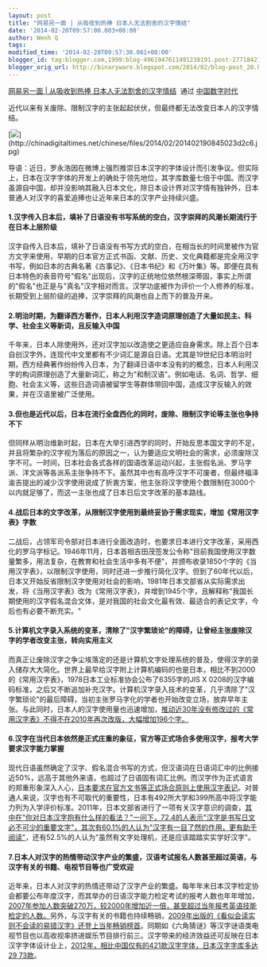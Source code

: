 ```yaml
---
layout: post
title: "网易另一面 | 从吸收到热捧 日本人无法割舍的汉字情结"
date: '2014-02-20T09:57:00.003+08:00'
author: Wenh Q
tags:
modified_time: '2014-02-20T09:57:30.061+08:00'
blogger_id: tag:blogger.com,1999:blog-4961947611491238191.post-2771842118722476618
blogger_orig_url: http://binaryware.blogspot.com/2014/02/blog-post_20.html
---
```

[网易另一面 | 从吸收到热捧
日本人无法割舍的汉字情结](http://feedproxy.google.com/~r/chinadigitaltimes/IyPt/~3/YHO7BEUPv1I/)  通过
[中国数字时代](http://chinadigitaltimes.net/chinese)


近代以来有关废除、限制汉字的主张起起伏伏，但最终都无法改变日本人的汉字情结。

[![](https://images-blogger-opensocial.googleusercontent.com/gadgets/proxy?url=http%3A%2F%2Fchinadigitaltimes.net%2Fchinese%2Ffiles%2F2014%2F02%2F201402190845023d2c6.jpg&container=blogger&gadget=a&rewriteMime=image%2F*)](http://chinadigitaltimes.net/chinese/files/2014/02/201402190845023d2c6.jpg)

导语：近日，罗永浩因在微博上强烈推崇日本汉字的字体设计而引发争议。但实际上，日本在汉字字体的开发上的确处于领先地位，其字库数量七倍于中国。而汉字虽源自中国，却并没影响其融入日本文化，除日本设计界对汉字情有独钟外，日本普通人对汉字的喜爱追捧也让近年来日本的汉字产业持续兴盛。


#### 1.汉字传入日本后，填补了日语没有书写系统的空白，汉字崇拜的风潮长期流行于在日本上层阶级


汉字自传入日本后，填补了日语没有书写方式的空白，在相当长的时间里被作为官方文字来使用，早期的日本官方正式书函、文献、历史、文化典籍都是完全用汉字书写，例如日本的古典名著《古事记》、《日本书纪》和《万叶集》等。即便在具有日本特色的表音符号"假名"出现后，汉字的正统地位依然根深蒂固，事实上所谓的"假名"也正是与"真名"汉字相对而言。汉学功底被作为评价一个人修养的标准，长期受到上层阶级的追捧，汉字崇拜的风潮也自上而下的普及开来。


#### 2.明治时期，为翻译西方著作，日本人利用汉字造词原理创造了大量如民主、科学、社会主义等新词，且反输入中国


千年来，日本人除使用外，还对汉字加以改造使之更适应自身需求。除上百个日本自创汉字外，连现代中文里都有不少词汇是源自日语。尤其是19世纪日本明治时期，西方经典著作纷纷传入日本，为了翻译日语中本没有的的概念，日本人利用汉字的构词原理创造了大量新词汇，称之为"和制汉语"。例如电话、名词、哲学、细胞、社会主义等，这些日造词语被留学生等群体带回中国，造成汉字反输入的效果，并在汉语里被广泛使用。


#### 3.但也是近代以后，日本在流行全盘西化的同时，废除、限制汉字论等主张也争持不下


但同样从明治维新时起，日本在大举引进西学的同时，开始反思本国文字的不足，并且将繁杂的汉字视为落后的原因之一，认为要适应文明社会的需求，必须废除汉字不可。一时间，日本社会各式各样的国语改革运动兴起，主张假名派、罗马字派、洋文派等各派系主张争持不下。虽然其中也有高呼汉字不可废者，但最终福泽渝吉提出的减少汉字使用说成了折衷方案，他主张将汉字使用个数限制在3000个以内就足够了，而这一主张也成了日本日后文字改革的基本路线。


#### 4.战后日本的文字改革，从限制汉字使用到最终妥协于需求现实，增加《常用汉字表》字数


二战后，占领军司令部对日本进行全面改造时，也要求日本进行文字改革，采用西化的罗马字标记。1946年11月，日本首相吉田茂签发公令称"目前我国使用汉字数量繁多，用法复杂，在教育和社会生活中多有不便"，并颁布收录1850个字的《当用汉字表》，以限制汉字使用，同时还进一步推行简化汉字。但到了60年代以后，日本又开始反省限制汉字使用对社会的影响，1981年日本文部省从实际需求出发，将《当用汉字表》改为《常用汉字表》，并增到1945个字，且解释称"我国长期使用的汉字假名混合文体，是对我国的社会文化最有效、最适合的表记文字，今后也有必要不断充实。"


#### 5.计算机文字录入系统的变革，清除了"汉字繁琐论"的障碍，让曾经主张废除汉字的学者改变主张，转向实用主义


而真正让废除汉字之争尘埃落定的还是计算机文字处理系统的普及，使得汉字的录入储存大大简化。世界上最早给汉字附上计算机编码的也是日本，相比不到2000的《常用汉字表》，1978日本工业标准协会公布了6355字的JIS
X
0208的汉字编码标准，之后又不断追加补充汉字。计算机汉字录入技术的变革，几乎清除了"汉字繁琐论"的最后障碍，当初主张罗马字化的学者也开始改变立场，放弃早年主张。与此同时，日本人的汉字使用量也迅速增加，[推动近30年没有修改过的《常用汉字表》不得不在2010年再次改版，大幅增加196个字。](http://news.xinhuanet.com/world/2010-06/08/c_12198133.htm)


#### 6.汉字在当代日本依然是正式庄重的象征，官方等正式场合多使用汉字，报考大学要求汉字能力掌握


现代日语虽然确定了汉字、假名混合书写的方式，但汉语词在日语词汇中的比例接近50%，远高于其他外来语，也超过了日语固有词汇比例。而汉字作为正式语言的郑重形象深入人心，[日本要求在官方文书等正式场合原则上使用汉字表记](http://www.nikkei.com/article/DGXNASDG1902T_Z10C13A9CR8000/)。对普通人来说，汉字也有不可取代的重要性，日本有492所大学和399所高中将汉字能力列为入学评价标准。2011年，日本文部省进行了一项有关汉字意识的调查，[其中在"你对日本汉字抱有什么样的看法？"一问下，72.4的人表示"汉字是书写日文必不可少的重要文字"，其次有60.1%的人认为"汉字有一目了然的作用，更有助于阅读"](http://info.wenweipo.com/?action-viewnews-itemid-41126)，还有52.5%的人认为"虽然有文字处理机，还是应该踏踏实实学好汉字"。


#### 7.日本人对汉字的热情带动汉字产业的繁盛，汉语考试报名人数甚至超过英语，与汉字有关的书籍、电视节目等也广受欢迎


近年来，日本人对汉字的热情还带动了汉字产业的繁盛。每年年末日本汉字检定协会都要公布年度汉字，而其举办的日语汉字能力检定考试的报考人数也年年增加，[2007年参加人数突破270万，较2000年增加近一倍，甚至超过当年报考英语技能检定的人数。](http://history.news.163.com/09/0302/16/53DOSF5D00011248.html)另外，与汉字有关的书籍也持续畅销，[2009年出版的《看似会读实则不会读的易错汉字》还登上当年畅销榜首](http://www.china.com.cn/culture/txt/2007-08/06/content_8635091.htm)。同期如《六角猜谜》等汉字谜语类电视节目也以高收视率挤进娱乐节目排行前三。汉字带来的经济效益还可反映在日本汉字字体设计业上，[2012年，相比中国仅有的421款汉字字体，日本汉字字库多达29
73款](http://www.infzm.com/content/76114)。
